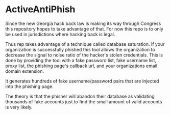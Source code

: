 # ActiveAntiPhish 

Since the new Georgia hack back law is making its way through Congress this repository hopes to take advantage of that. For now this repo is to only be used in jurisdictions where hacking back is legal. 

Thus rep takes advantage of a technique called database saturation. If your organization is successfully phished this tool allows the organization to decrease the signal to noise ratio of the hacker's stolen credentials. This is done by providing the tool with a fake password list, fake username list, proxy list, the phishing page's callback url, and your organizations email domain extension.

It generates hundreds of fake username/password pairs that are injected into the phishing page.

The theory is that the phisher will abandon their database as validating thousands of fake accounts just to find the small amount of valid accounts is very likely. 
